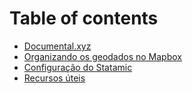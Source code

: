 # Table of contents

* [Documental.xyz](README.md)
* [Organizando os geodados no Mapbox](organizando-os-geodados-no-mapbox.md)
* [Configuração do Statamic](configuracao-do-statamic.md)
* [Recursos úteis](recursos-uteis.md)

